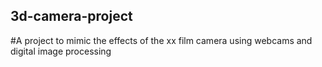 ## 3d-camera-project

#A project to mimic the effects of the xx film camera using webcams and digital image processing

